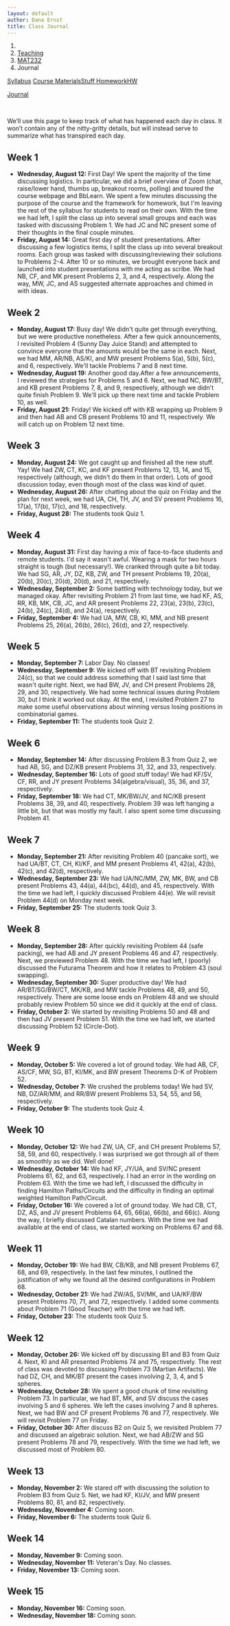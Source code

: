 ```yaml
---
layout: default
author: Dana Ernst
title: Class Journal
---
```


<ol class="breadcrumb">
  <li><a href="/"><i class="fa fa-home"></i></a></li>
  <li><a href="/teaching/">Teaching</a></li>
  <li><a href="/teaching/mat232f20">MAT232</a></li>
  <li class="active">Journal</li>
</ol>

<div class="row">
<div class="col-xs-12">
<div class="btn-group btn-group-justified">
<a class="btn btn-default btn-success" href="{{site.baseurl}}/teaching/mat232f20/syllabus/">Syllabus</a>

<a class="btn btn-default btn-primary" href="{{site.baseurl}}/teaching/mat232f20/materials/">
<span class="hidden-xs">Course Materials</span><span class="visible-xs">Stuff</span>
</a>

<a class="btn btn-default btn-warning" href="{{site.baseurl}}/teaching/mat232f20/homework/">
<span class="hidden-xs">Homework</span><span class="visible-xs">HW</span>
</a>

<a class="btn btn-default btn-info" href="{{site.baseurl}}/teaching/mat232f20/journal/">Journal</a>
</div>
</div>
</div>

<br>

We’ll use this page to keep track of what has happened each day in class. It won’t contain any of the nitty-gritty details, but will instead serve to summarize what has transpired each day.

## Week 1 ##

<ul class="fa-ul">
  <li><i class="fa-li far fa-calendar-check"></i><b>Wednesday, August 12:</b> First Day!  We spent the majority of the time discussing logistics.  In particular, we did a brief overview of Zoom (chat, raise/lower hand, thumbs up, breakout rooms, polling) and toured the course webpage and BbLearn. We spent a few minutes discussing the purpose of the course and the framework for homework, but I'm leaving the rest of the syllabus for students to read on their own. With the time we had left, I split the class up into several small groups and each was tasked with discussing Problem 1. We had JC and NC present some of their thoughts in the final couple minutes.</li>
  <li><i class="fa-li far fa-calendar-check"></i><b>Friday, August 14:</b> Great first day of student presentations.  After discussing a few logistics items, I split the class up into several breakout rooms.  Each group was tasked with discussing/reviewing their solutions to Problems 2-4. After 10 or so minutes, we brought everyone back and launched into student presentations with me acting as scribe.  We had NB, CF, and MK present Problems 2, 3, and 4, respectively. Along the way, MW, JC, and AS suggested alternate approaches and chimed in with ideas.</li>
</ul>

## Week 2 ##

<ul class="fa-ul">
  <li><i class="fa-li far fa-calendar-check"></i><b>Monday, August 17:</b> Busy day!  We didn't quite get through everything, but we were productive nonetheless.  After a few quick announcements, I revisited Problem 4 (Sunny Day Juice Stand) and attempted to convince everyone that the amounts would be the same in each.  Next, we had MM, AR/NB, AS/KI, and MW present Problems 5(a), 5(b), 5(c), and 6, respectively.  We'll tackle Problems 7 and 8 next time.</li>
  <li><i class="fa-li far fa-calendar-check"></i><b>Wednesday, August 19:</b> Another good day.After a few announcements, I reviewed the strategies for Problems 5 and 6. Next, we had NC, BW/BT, and KB present Problems 7, 8, and 9, respectively, although we didn't quite finish Problem 9.  We'll pick up there next time and tackle Problem 10, as well.</li>
  <li><i class="fa-li far fa-calendar-check"></i><b>Friday, August 21:</b> Friday! We kicked off with KB wrapping up Problem 9 and then had AB and CB present Problems 10 and 11, respectively. We will catch up on Problem 12 next time.</li>
</ul>

## Week 3 ##

<ul class="fa-ul">
  <li><i class="fa-li far fa-calendar-check"></i><b>Monday, August 24:</b> We got caught up and finished all the new stuff. Yay! We had ZW, CT, KC, and KF present Problems 12, 13, 14, and 15, respectively (although, we didn't do them in that order). Lots of good discussion today, even though most of the class was kind of quiet.</li>
  <li><i class="fa-li far fa-calendar-check"></i><b>Wednesday, August 26:</b> After chatting about the quiz on Friday and the plan for next week, we had UA, CH, TH, JV, and SV present Problems 16, 17(a), 17(b), 17(c), and 18, respectively.</li>
  <li><i class="fa-li far fa-calendar-check"></i><b>Friday, August 28:</b> The students took Quiz 1.</li>
</ul>

## Week 4 ##

<ul class="fa-ul">
  <li><i class="fa-li far fa-calendar-check"></i><b>Monday, August 31:</b> First day having a mix of face-to-face students and remote students.  I'd say it wasn't awful.  Wearing a mask for two hours straight is tough (but necessary!). We cranked through quite a bit today. We had SG, AR, JY, DZ, KB, ZW, and TH present Problems 19, 20(a), 20(b), 20(c), 20(d), 20(d), and 21, respectively.</li>
  <li><i class="fa-li far fa-calendar-check"></i><b>Wednesday, September 2:</b> Some battling with technology today, but we managed okay.  After revisiting Problem 21 from last time, we had KF, AS, RR, KB, MK, CB, JC, and AR present Problems 22, 23(a), 23(b), 23(c), 24(b), 24(c), 24(d), and 24(a), respectively.</li>
  <li><i class="fa-li far fa-calendar-check"></i><b>Friday, September 4:</b> We had UA, MW, CB, KI, MM, and NB present Problems 25, 26(a), 26(b), 26(c), 26(d), and 27, respectively.</li>
</ul>

## Week 5 ##

<ul class="fa-ul">
  <li><i class="fa-li far fa-calendar-check"></i><b>Monday, September 7:</b> Labor Day. No classes!</li>
  <li><i class="fa-li far fa-calendar-check"></i><b>Wednesday, September 9:</b> We kicked off with BT revisiting Problem 24(c), so that we could address something that I said last time that wasn't quite right.  Next, we had BW, JV, and CH present Problems 28, 29, and 30, respectively.  We had some technical issues during Problem 30, but I think it worked out okay. At the end, I revisited Problem 27 to make some useful observations about winning versus losing positions in combinatorial games.</li>
  <li><i class="fa-li far fa-calendar-check"></i><b>Friday, September 11:</b> The students took Quiz 2.</li>
</ul>

## Week 6 ##

<ul class="fa-ul">
  <li><i class="fa-li far fa-calendar-check"></i><b>Monday, September 14:</b> After discussing Problem B.3 from Quiz 2, we had AB, SG, and DZ/KB present Problems 31, 32, and 33, respectively.</li>
  <li><i class="fa-li far fa-calendar-check"></i><b>Wednesday, September 16:</b> Lots of good stuff today! We had KF/SV, CF, RR, and JY present Problems 34(algebra/visual), 35, 36, and 37, respectively.</li>
  <li><i class="fa-li far fa-calendar-check"></i><b>Friday, September 18:</b> We had CT, MK/BW/JV, and NC/KB present Problems 38, 39, and 40, respectively.  Problem 39 was left hanging a little bit, but that was mostly my fault.  I also spent some time discussing Problem 41.</li>
</ul>

## Week 7 ##

<ul class="fa-ul">
  <li><i class="fa-li far fa-calendar-check"></i><b>Monday, September 21:</b> After revisiting Problem 40 (pancake sort), we had UA/BT, CT, CH, KI/KF, and MM present Problems 41, 42(a), 42(b), 42(c), and 42(d), respectively.</li>
  <li><i class="fa-li far fa-calendar-check"></i><b>Wednesday, September 23:</b> We had UA/NC/MM, ZW, MK, BW, and CB present Problems 43, 44(a), 44(bc), 44(d), and 45, respectively.  With the time we had left, I quickly discussed Problem 44(e).  We will revisit Problem 44(d) on Monday next week.</li>
  <li><i class="fa-li far fa-calendar-check"></i><b>Friday, September 25:</b> The students took Quiz 3.</li>
</ul>

## Week 8 ##

<ul class="fa-ul">
  <li><i class="fa-li far fa-calendar-check"></i><b>Monday, September 28:</b> After quickly revisiting Problem 44 (safe packing), we had AB and JY present Problems 46 and 47, respectively.  Next, we previewed Problem 48.  With the time we had left, I (poorly) discussed the Futurama Theorem and how it relates to Problem 43 (soul swapping).</li>
  <li><i class="fa-li far fa-calendar-check"></i><b>Wednesday, September 30:</b> Super productive day!  We had AR/BT/SG/BW/CT, MK/KB, and MW tackle Problems 48, 49, and 50, respectively. There are some loose ends on Problem 48 and we should probably review Problem 50 since we did it quickly at the end of class.</li>
  <li><i class="fa-li far fa-calendar-check"></i><b>Friday, October 2:</b> We started by revisiting Problems 50 and 48 and then had JV present Problem 51.  With the time we had left, we started discussing Problem 52 (Circle-Dot).</li>
</ul>

## Week 9 ##

<ul class="fa-ul">
  <li><i class="fa-li far fa-calendar-check"></i><b>Monday, October 5:</b> We covered a lot of ground today.  We had AB, CF, AS/CF, MW, SG, BT, KI/MK, and BW present Theorems D-K of Problem 52.</li>
  <li><i class="fa-li far fa-calendar-check"></i><b>Wednesday, October 7:</b> We crushed the problems today!  We had SV, NB, DZ/AR/MM, and RR/BW present Problems 53, 54, 55, and 56, respectively.</li>
  <li><i class="fa-li far fa-calendar-check"></i><b>Friday, October 9:</b> The students took Quiz 4.</li>
</ul>

## Week 10 ##

<ul class="fa-ul">
  <li><i class="fa-li far fa-calendar-check"></i><b>Monday, October 12:</b> We had ZW, UA, CF, and CH present Problems 57, 58, 59, and 60, respectively.  I was surprised we got through all of them as smoothly as we did.  Well done!</li>
  <li><i class="fa-li far fa-calendar-check"></i><b>Wednesday, October 14:</b> We had KF, JY/UA, and SV/NC present Problems 61, 62, and 63, respectively.  I had an error in the wording on Problem 63. With the time we had left, I discussed the difficulty in finding Hamilton Paths/Circuits and the difficulty in finding an optimal weighted Hamilton Path/Circuit.</li>
  <li><i class="fa-li far fa-calendar-check"></i><b>Friday, October 16:</b> We covered a lot of ground today.  We had CB, CT, DZ, AS, and JV present Problems 64, 65, 66(a), 66(b), and 66(c).  Along the way, I briefly discussed Catalan numbers. With the time we had available at the end of class, we started working on Problems 67 and 68.</li>
</ul>

## Week 11 ##

<ul class="fa-ul">
  <li><i class="fa-li far fa-calendar-check"></i><b>Monday, October 19:</b> We had BW, CB/KB, and NB present Problems 67, 68, and 69, respectively. In the last few minutes, I outlined the justification of why we found all the desired configurations in Problem 68.</li>
  <li><i class="fa-li far fa-calendar-check"></i><b>Wednesday, October 21:</b> We had ZW/AS, SV/MK, and UA/KF/BW present Problems 70, 71, and 72, respectively.  I added some comments about Problem 71 (Good Teacher) with the time we had left.</li>
  <li><i class="fa-li far fa-calendar-check"></i><b>Friday, October 23:</b> The students took Quiz 5.</li>
</ul>

## Week 12 ##

<ul class="fa-ul">
  <li><i class="fa-li far fa-calendar-check"></i><b>Monday, October 26:</b> We kicked off by discussing B1 and B3 from Quiz 4.  Next, KI and AR presented Problems 74 and 75, respectively.  The rest of class was devoted to discussing Problem 73 (Martian Artifacts).  We had DZ, CH, and MK/BT present the cases involving 2, 3, 4, and 5 spheres.</li>
  <li><i class="fa-li far fa-calendar-check"></i><b>Wednesday, October 28:</b> We spent a good chunk of time revisiting Problem 73.  In particular, we had BT, MK, and SV discuss the cases involving 5 and 6 spheres.  We left the cases involving 7 and 8 spheres.  Next, we had BW and CF present Problems 76 and 77, respectively.  We will revisit Problem 77 on Friday.</li>
  <li><i class="fa-li far fa-calendar-check"></i><b>Friday, October 30:</b> After discuss B2 on Quiz 5, we revisited Problem 77 and discussed an algebraic solution.  Next, we had AB/ZW and SG present Problems 78 and 79, respectively.  With the time we had left, we discussed most of Problem 80.</li>
</ul>

## Week 13 ##

<ul class="fa-ul">
  <li><i class="fa-li far fa-calendar-check"></i><b>Monday, November 2:</b> We stared off with discussing the solution to Problem B3 from Quiz 5.  Net, we had KF, KI/JV, and MW present Problems 80, 81, and 82, respectively.</li>
  <li><i class="fa-li far fa-calendar-check"></i><b>Wednesday, November 4:</b> Coming soon.</li>
  <li><i class="fa-li far fa-calendar-check"></i><b>Friday, November 6:</b> The students took Quiz 6.</li>
</ul>

## Week 14 ##

<ul class="fa-ul">
  <li><i class="fa-li far fa-calendar-check"></i><b>Monday, November 9:</b> Coming soon.</li>
  <li><i class="fa-li far fa-calendar-check"></i><b>Wednesday, November 11:</b> Veteran's Day. No classes.</li>
  <li><i class="fa-li far fa-calendar-check"></i><b>Friday, November 13:</b> Coming soon.</li>
</ul>

## Week 15 ##

<ul class="fa-ul">
  <li><i class="fa-li far fa-calendar-check"></i><b>Monday, November 16:</b> Coming soon.</li>
  <li><i class="fa-li far fa-calendar-check"></i><b>Wednesday, November 18:</b> Coming soon.</li>
</ul>
